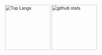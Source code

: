 <p align="left"> 
  <img alt="Top Langs" height="150px" src="https://github-readme-stats.vercel.app/api/top-langs/?username=kinakomoch7&layout=compact&show_icons=true&theme=onedark" />
  <img alt="github stats" height="150px" src="https://github-readme-stats.vercel.app/api?username=kinakomoch7&theme=onedark&show_icons=ture" />
</p>


<!--
**kinakomoch7/kinakomoch7** is a ✨ _special_ ✨ repository because its `README.md` (this file) appears on your GitHub profile.

Here are some ideas to get you started:

- 🔭 I’m currently working on ...
- 🌱 I’m currently learning ...
- 👯 I’m looking to collaborate on ...
- 🤔 I’m looking for help with ...
- 💬 Ask me about ...
- 📫 How to reach me: ...
- 😄 Pronouns: ...
- ⚡ Fun fact: ...
-->
